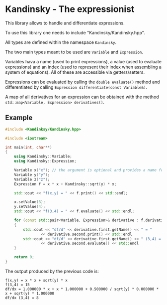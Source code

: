 # Kandinsky - The expressionist

This library allows to handle and differentiate expressions.

To use this library one needs to include "Kandinsky/Kandinsky.hpp".

All types are defined within the namespace `Kandinsky`.

The two main types meant to be used are `Variable` and `Expression`.

Variables hava a name (used to print expressions), a value (used to evaluate expressions) and an index (used to represent their index when assembling a system of equations).
All of these are accessible via getters/setters.

Expressions can be evaluated by calling the `double evaluate()` method and differentiated by calling `Expression differentiate(const Variable&)`.

A map of all derivatives for an expression can be obtained with the method `std::map<Variable, Expression> derivatives()`.

## Example
```cpp
#include <Kandinksy/Kandinsky.hpp>

#include <iostream>

int main(int, char**)
{
    using Kandinsky::Variable;
    using Kandinsky::Expression;

    Variable x("x"); // the argument is optional and provides a name for printing purposes
    Variable y("y");
    Variable z("z");
    Expression f = x * x + Kandinsky::sqrt(y) * x;

    std::cout << "f(x,y) = " << f.print() << std::endl;

    x.setValue(3);
    y.setValue(4);
    std::cout << "f(3,4) = " << f.evaluate() << std::endl;

    for (const std::pair<Variable, Expression>& derivative : f.derivatives())
    {
        std::cout << "df/d" << derivative.first.getName() << " = "
                << derivative.second.print() << std::endl
        std::cout << "df/d" << derivative.first.getName() << " (3,4) = "
                << derivative.second.evaluate() << std::endl
    }

    return 0;
}
```
The output produced by the previous code is:
```
f(x,y) = x * x + sqrt(y) * x
f(3,4) = 15
df/dx = 1.000000 * x + x * 1.000000 + 0.500000 / sqrt(y) * 0.000000 * x + sqrt(y) * 1.000000
df/dx (3,4) = 8
```

